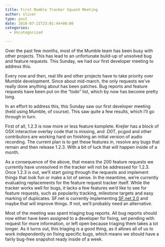 ```yaml
---
title: First Mumble Tracker Squash Meeting
author: slicer
type: post
date: 2010-07-21T23:01:44+00:00
categories:
  - Uncategorized

---
```

Over the past few months, most of the Mumble team has been busy with other projects. This has lead to an unfortunate build-up of unsolved bug and feature requests. This Sunday, we had our first developer meeting to address this.

<!--more-->Every now and then, real life and other projects have to take priority over Mumble development. Since about mid-march, the only requests we&#8217;ve really done anything about has been patches. Bug reports and feature requests have been put on the &#8220;todo&#8221; list, which by now has become pretty long.

In an effort to address this, this Sunday saw our first developer meeting (held using Mumble, of course). This saw quite a few results, which I&#8217;ll go through in turn.

First of all, 1.2.3 is now more or less feature komplete. Krejler has a block of OSX interactive overlay code that is missing, and .D0T, pcgod and other contributors are working hard on finishing an initial version of audio recording. The current plan is to get these features in, resolve any bugs that remain and then release 1.2.3. With a bit of luck that will happen inside of a month.

As a consequence of the above, that means the 200 feature requests we currently have unresolved in the tracker will not be addressed for 1.2.3. Once 1.2.3 is out, we&#8217;ll start going through the requests and implement things that look fun or make a lot of sense. In the meantime, we&#8217;re currently evaluating replacements for the feature request tracker itself. While the tracker works well for bugs, it lacks a few features we&#8217;d like to see for feature requests, such as popularity tracking, milestone targets and easy marking of duplicates. SF.net is currently implementing [SF.net 2.0][1] and maybe that will improve things. If not, we&#8217;ll probably need an alternative.

Most of the meeting was spent triaging bug reports. All bug reports should now either have been assigned to a developer for fixing, set pending with request for more information, or left open because triaging them takes a lot longer. As it turns out, this triaging is a good thing, as it allows all of us to work independently on fixing specific bugs, which means we should have a fairly bug-free snapshot ready inside of a week.

 [1]: https://sourceforge.net/blog/get-ready-for-a-whole-new-forge/